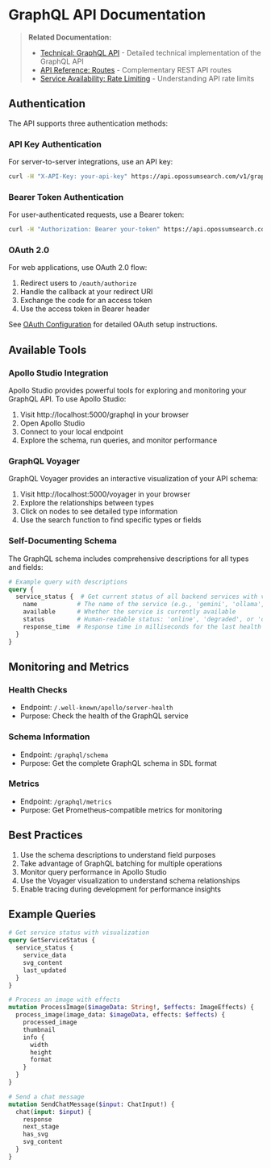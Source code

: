# GraphQL API Documentation

> **Related Documentation:**
> - [Technical: GraphQL API](../technical/graphql-api.md) - Detailed technical implementation of the GraphQL API
> - [API Reference: Routes](../api/routes.md) - Complementary REST API routes
> - [Service Availability: Rate Limiting](../service-availability/rate-limiting-throttling.md) - Understanding API rate limits

## Authentication

The API supports three authentication methods:

### API Key Authentication
For server-to-server integrations, use an API key:

```bash
curl -H "X-API-Key: your-api-key" https://api.opossumsearch.com/v1/graphql
```

### Bearer Token Authentication
For user-authenticated requests, use a Bearer token:

```bash
curl -H "Authorization: Bearer your-token" https://api.opossumsearch.com/v1/graphql
```

### OAuth 2.0
For web applications, use OAuth 2.0 flow:

1. Redirect users to `/oauth/authorize`
2. Handle the callback at your redirect URI
3. Exchange the code for an access token
4. Use the access token in Bearer header

See [OAuth Configuration](oauth-configuration.md) for detailed OAuth setup instructions.

## Available Tools

### Apollo Studio Integration
Apollo Studio provides powerful tools for exploring and monitoring your GraphQL API. To use Apollo Studio:

1. Visit http://localhost:5000/graphql in your browser
2. Open Apollo Studio
3. Connect to your local endpoint
4. Explore the schema, run queries, and monitor performance

### GraphQL Voyager
GraphQL Voyager provides an interactive visualization of your API schema:

1. Visit http://localhost:5000/voyager in your browser
2. Explore the relationships between types
3. Click on nodes to see detailed type information
4. Use the search function to find specific types or fields

### Self-Documenting Schema
The GraphQL schema includes comprehensive descriptions for all types and fields:

```graphql
# Example query with descriptions
query {
  service_status {  # Get current status of all backend services with visualization
    name           # The name of the service (e.g., 'gemini', 'ollama', 'transformers')
    available      # Whether the service is currently available
    status         # Human-readable status: 'online', 'degraded', or 'offline'
    response_time  # Response time in milliseconds for the last health check
  }
}
```

## Monitoring and Metrics

### Health Checks
- Endpoint: `/.well-known/apollo/server-health`
- Purpose: Check the health of the GraphQL service

### Schema Information
- Endpoint: `/graphql/schema`
- Purpose: Get the complete GraphQL schema in SDL format

### Metrics
- Endpoint: `/graphql/metrics`
- Purpose: Get Prometheus-compatible metrics for monitoring

## Best Practices

1. Use the schema descriptions to understand field purposes
2. Take advantage of GraphQL batching for multiple operations
3. Monitor query performance in Apollo Studio
4. Use the Voyager visualization to understand schema relationships
5. Enable tracing during development for performance insights

## Example Queries

```graphql
# Get service status with visualization
query GetServiceStatus {
  service_status {
    service_data
    svg_content
    last_updated
  }
}

# Process an image with effects
mutation ProcessImage($imageData: String!, $effects: ImageEffects) {
  process_image(image_data: $imageData, effects: $effects) {
    processed_image
    thumbnail
    info {
      width
      height
      format
    }
  }
}

# Send a chat message
mutation SendChatMessage($input: ChatInput!) {
  chat(input: $input) {
    response
    next_stage
    has_svg
    svg_content
  }
}
```